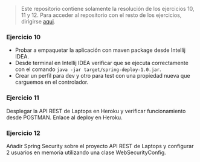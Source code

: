 > Este repositorio contiene solamente la resolución de los ejercicios 10, 11 y 12.
> Para acceder al repositorio con el resto de los ejercicios, dirigirse [aqui](https://github.com/no7sag/OpenBootcamp-Ejercicios).

### Ejercicio 10

* Probar a empaquetar la aplicación con maven package desde Intellij IDEA.
* Desde terminal en Intellij IDEA verificar que se ejecuta correctamente con el comando
 `java -jar target/spring-deploy-1.0.jar`.
* Crear un perfil para dev y otro para test con una propiedad nueva que carguemos en el controlador.

### Ejercicio 11

Desplegar la API REST de Laptops en Heroku y verificar funcionamiento desde POSTMAN. Enlace al deploy en Heroku.

### Ejercicio 12

Añadir Spring Security sobre el proyecto API REST de Laptops y configurar 2 usuarios en memoria utilizando una clase WebSecurityConfig.

